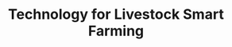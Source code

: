 ---
title: Technology for Livestock Smart Farming
collection: publications
permalink: /publications/Technology for Livestock Smart Farming
citation: Smart Agriculture.2022
---